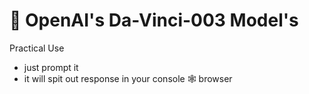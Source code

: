 # 🚀 OpenAI's Da-Vinci-003 Model's
Practical Use 
- just prompt it
- it will spit out response in your console 🕸️ browser 
